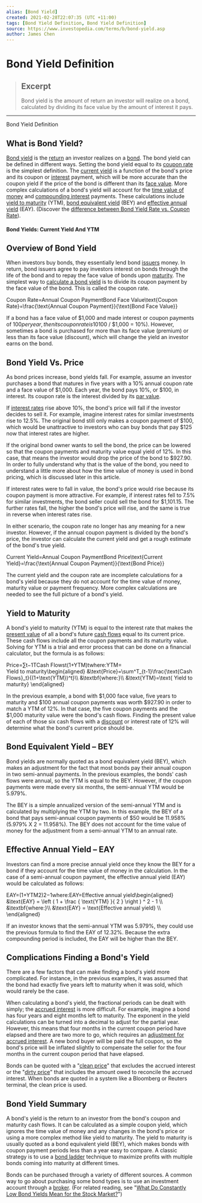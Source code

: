 ```yaml
---
alias: [Bond Yield]
created: 2021-02-28T22:07:35 (UTC +11:00)
tags: [Bond Yield Definition, Bond Yield Definition]
source: https://www.investopedia.com/terms/b/bond-yield.asp
author: James Chen
---
```


# Bond Yield Definition

> ## Excerpt
> Bond yield is the amount of return an investor will realize on a bond, calculated by dividing its face value by the amount of interest it pays.

---

Bond Yield Definition
## What is Bond Yield?

[Bond yield](https://www.investopedia.com/articles/investing/022516/understanding-different-types-bond-yields.asp) is the [return](https://www.investopedia.com/terms/r/return.asp) an investor realizes on a [bond](https://www.investopedia.com/terms/b/bond.asp). The bond yield can be defined in different ways. Setting the bond yield equal to its [coupon rate](https://www.investopedia.com/terms/c/coupon-rate.asp) is the simplest definition. The [current yield](https://www.investopedia.com/terms/c/currentyield.asp) is a function of the bond's price and its coupon or [interest](https://www.investopedia.com/terms/i/interest.asp) payment, which will be more accurate than the coupon yield if the price of the bond is different than its [face value](https://www.investopedia.com/terms/f/facevalue.asp). More complex calculations of a bond's yield will account for the [time value of money](https://www.investopedia.com/terms/t/timevalueofmoney.asp) and [compounding interest](https://www.investopedia.com/terms/c/compoundinterest.asp) payments. These calculations include [yield to maturity](https://www.investopedia.com/terms/y/yieldtomaturity.asp) (YTM), [bond equivalent yield](https://www.investopedia.com/terms/b/bey.asp) (BEY) and [effective annual yield](https://www.investopedia.com/terms/e/effectiveyield.asp) (EAY). (Discover the [difference between Bond Yield Rate vs. Coupon Rate](https://www.investopedia.com/ask/answers/051215/what-difference-between-bonds-yield-rate-and-its-coupon-rate.asp)).

#### Bond Yields: Current Yield And YTM

## Overview of Bond Yield

When investors buy bonds, they essentially lend bond [issuers](https://www.investopedia.com/terms/i/issuer.asp) money. In return, bond issuers agree to pay investors interest on bonds through the life of the bond and to repay the face value of bonds upon [maturity](https://www.investopedia.com/terms/m/maturity.asp). The simplest way to [calculate a bond yield](https://www.investopedia.com/ask/answers/012015/how-do-i-calculate-yield-maturity-excel.asp) is to divide its coupon payment by the face value of the bond. This is called the coupon rate.

Coupon Rate\=Annual Coupon PaymentBond Face Value\\text{Coupon Rate}=\\frac{\\text{Annual Coupon Payment}}{\\text{Bond Face Value}}

If a bond has a face value of $1,000 and made interest or coupon payments of $100 per year, then its coupon rate is 10% ($100 / $1,000 = 10%). However, sometimes a bond is purchased for more than its face value (premium) or less than its face value (discount), which will change the yield an investor earns on the bond.

## Bond Yield Vs. Price

As bond prices increase, bond yields fall. For example, assume an investor purchases a bond that matures in five years with a 10% annual coupon rate and a face value of $1,000. Each year, the bond pays 10%, or $100, in interest. Its coupon rate is the interest divided by its [par value](https://www.investopedia.com/terms/p/parvalue.asp).

If [interest rates](https://www.investopedia.com/terms/i/interestrate.asp) rise above 10%, the bond's price will fall if the investor decides to sell it. For example, imagine interest rates for similar investments rise to 12.5%. The original bond still only makes a coupon payment of $100, which would be unattractive to investors who can buy bonds that pay $125 now that interest rates are higher.

If the original bond owner wants to sell the bond, the price can be lowered so that the coupon payments and maturity value equal yield of 12%. In this case, that means the investor would drop the price of the bond to $927.90. In order to fully understand why that is the value of the bond, you need to understand a little more about how the time value of money is used in bond pricing, which is discussed later in this article.

If interest rates were to fall in value, the bond's price would rise because its coupon payment is more attractive. For example, if interest rates fell to 7.5% for similar investments, the bond seller could sell the bond for $1,101.15. The further rates fall, the higher the bond's price will rise, and the same is true in reverse when interest rates rise.

In either scenario, the coupon rate no longer has any meaning for a new investor. However, if the annual coupon payment is divided by the bond's price, the investor can calculate the current yield and get a rough estimate of the bond's true yield.

Current Yield\=Annual Coupon PaymentBond Price\\text{Current Yield}=\\frac{\\text{Annual Coupon Payment}}{\\text{Bond Price}}

The current yield and the coupon rate are incomplete calculations for a bond's yield because they do not account for the time value of money, maturity value or payment frequency. More complex calculations are needed to see the full picture of a bond's yield.

## Yield to Maturity

A bond's yield to maturity (YTM) is equal to the interest rate that makes the [present value](https://www.investopedia.com/terms/p/presentvalue.asp) of all a bond's future [cash flows](https://www.investopedia.com/terms/c/cashflow.asp) equal to its current price. These cash flows include all the coupon payments and its maturity value. Solving for YTM is a trial and error process that can be done on a financial calculator, but the formula is as follows:

Price\=∑t−1TCash Flowst(1+YTM)twhere:YTM\= Yield to maturity\\begin{aligned} &\\text{Price}=\\sum^T\_{t-1}\\frac{\\text{Cash Flows}\_t}{(1+\\text{YTM})^t}\\\\ &\\textbf{where:}\\\\ &\\text{YTM}=\\text{ Yield to maturity} \\end{aligned}

In the previous example, a bond with $1,000 face value, five years to maturity and $100 annual coupon payments was worth $927.90 in order to match a YTM of 12%. In that case, the five coupon payments and the $1,000 maturity value were the bond's cash flows. Finding the present value of each of those six cash flows with a [discount](https://www.investopedia.com/terms/d/discountrate.asp) or interest rate of 12% will determine what the bond's current price should be.

## Bond Equivalent Yield – BEY

Bond yields are normally quoted as a bond equivalent yield (BEY), which makes an adjustment for the fact that most bonds pay their annual coupon in two semi-annual payments. In the previous examples, the bonds' cash flows were annual, so the YTM is equal to the BEY. However, if the coupon payments were made every six months, the semi-annual YTM would be 5.979%.

The BEY is a simple annualized version of the semi-annual YTM and is calculated by multiplying the YTM by two. In this example, the BEY of a bond that pays semi-annual coupon payments of $50 would be 11.958% (5.979% X 2 = 11.958%). The BEY does not account for the time value of money for the adjustment from a semi-annual YTM to an annual rate.

## Effective Annual Yield – EAY

Investors can find a more precise annual yield once they know the BEY for a bond if they account for the time value of money in the calculation. In the case of a semi-annual coupon payment, the effective annual yield (EAY) would be calculated as follows:

EAY\=(1+YTM2)2−1where:EAY\=Effective annual yield\\begin{aligned} &\\text{EAY} = \\left ( 1 + \\frac { \\text{YTM} }{ 2 } \\right ) ^ 2 - 1 \\\\ &\\textbf{where:}\\\\ &\\text{EAY} = \\text{Effective annual yield} \\\\ \\end{aligned}

If an investor knows that the semi-annual YTM was 5.979%, they could use the previous formula to find the EAY of 12.32%. Because the extra compounding period is included, the EAY will be higher than the BEY.

## Complications Finding a Bond's Yield

There are a few factors that can make finding a bond's yield more complicated. For instance, in the previous examples, it was assumed that the bond had exactly five years left to maturity when it was sold, which would rarely be the case.

When calculating a bond's yield, the fractional periods can be dealt with simply; the [accrued interest](https://www.investopedia.com/terms/a/accruedinterest.asp) is more difficult. For example, imagine a bond has four years and eight months left to maturity. The exponent in the yield calculations can be turned into a decimal to adjust for the partial year. However, this means that four months in the current coupon period have elapsed and there are two more to go, which requires an [adjustment for accrued interest](https://www.investopedia.com/terms/a/accrued-interest-expense.asp). A new bond buyer will be paid the full coupon, so the bond's price will be inflated slightly to compensate the seller for the four months in the current coupon period that have elapsed.

Bonds can be quoted with a "[clean price](https://www.investopedia.com/terms/c/cleanprice.asp)" that excludes the accrued interest or the "[dirty price](https://www.investopedia.com/terms/d/dirtyprice.asp)" that includes the amount owed to reconcile the accrued interest. When bonds are quoted in a system like a Bloomberg or Reuters terminal, the clean price is used.

## Bond Yield Summary

A bond's yield is the return to an investor from the bond's coupon and maturity cash flows. It can be calculated as a simple coupon yield, which ignores the time value of money and any changes in the bond's price or using a more complex method like yield to maturity. The yield to maturity is usually quoted as a bond equivalent yield (BEY), which makes bonds with coupon payment periods less than a year easy to compare. A classic strategy is to use a [bond ladder](https://www.investopedia.com/terms/b/bondladdering.asp) technique to maximize profits with multiple bonds coming into maturity at different times.

Bonds can be purchased through a variety of different sources. A common way to go about purchasing some bond types is to use an investment account through a [broker](https://www.investopedia.com/best-online-brokers-4587872). (For related reading, see "[What Do Constantly Low Bond Yields Mean for the Stock Market?](https://www.investopedia.com/ask/answers/061715/how-can-bond-yield-influence-stock-market.asp)")

